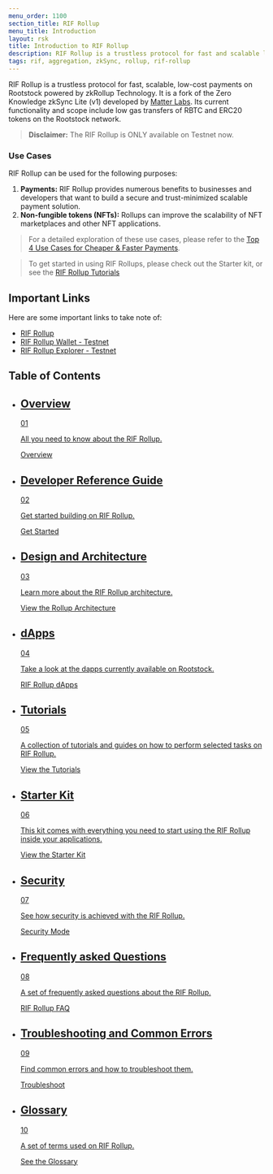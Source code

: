 ```yaml
---
menu_order: 1100
section_title: RIF Rollup
menu_title: Introduction
layout: rsk
title: Introduction to RIF Rollup
description: RIF Rollup is a trustless protocol for fast and scalable low-cost payments on Rootstock powered by zkRollup Technology.
tags: rif, aggregation, zkSync, rollup, rif-rollup
---
```


RIF Rollup is a trustless protocol for fast, scalable, low-cost payments on Rootstock powered by zkRollup Technology. It is a fork of the Zero Knowledge zkSync Lite (v1) developed by [Matter Labs](https://matter-labs.io/). Its current functionality and scope include low gas transfers of RBTC and ERC20 tokens on the Rootstock network.
> **Disclaimer:** The RIF Rollup is ONLY available on Testnet now.

### Use Cases

RIF Rollup can be used for the following purposes:
1. **Payments:** RIF Rollup provides numerous benefits to businesses and developers that want to build a secure and trust-minimized scalable payment solution.
2. **Non-fungible tokens (NFTs):** Rollups can improve the scalability of NFT marketplaces and other NFT applications.

> For a detailed exploration of these use cases, please refer to the [Top 4 Use Cases for Cheaper & Faster Payments](https://rif.technology/content-hub/rif-rollup-explained/).

> To get started in using RIF Rollups, please check out the Starter kit, or see the [RIF Rollup Tutorials]( /guides/rif-rollup/)


## Important Links

Here are some important links to take note of:

* [RIF Rollup](https://github.com/rsksmart/rif-rollup)
* [RIF Rollup Wallet - Testnet](https://wallet.testnet.rollup.rif.technology/)
* [RIF Rollup Explorer - Testnet](https://explorer.testnet.rollup.rif.technology/)


## Table of Contents

<div class="features-list">
    <ul id="card-list" class="row">
        <li class="col-xl-6 col-md-6">
        <div class="feature-card">
<div class="content"><a href="/rif/rollup/overview/">
            <div class="content-container">
               <div class="card-title"><h2 class="zg-text-bg">Overview</h2><span class="zg-label ml-1">01</span></div> 
                <p class="card-desc">All you need to know about the RIF Rollup.</p>
            </div>
            </a><div class="btn-container "><a href="/rif/rollup/overview/">
                </a><a class="green" href="/rif/rollup/overview/">Overview</a>
            </div>
            </div>
        </div>
        </li>
        <li class="col-xl-6 col-md-6">
        <div class="feature-card">
<div class="content"><a href="https://github.com/rsksmart/rif-rollup">
            <div class="content-container">
              <div class="card-title"><h2 class="zg-text-bg bg-yellow">Developer Reference Guide</h2><span class="zg-label ml-1 bg-yellow">02</span></div> 
                <p class="card-desc">Get started building on RIF Rollup.</p>
            </div>
            </a><div class="btn-container"><a href="https://github.com/rsksmart/rif-rollup">
                </a><a class="green" href="https://github.com/rsksmart/rif-rollup/">Get Started</a>
            </div>
            </div>
        </div>
        </li>
        <li class="col-xl-6 col-md-6">
        <div class="feature-card">
<div class="content"><a href="/rif/rollup/learn/">
            <div class="content-container">
               <div class="card-title"><h2 class="zg-text-bg bg-yellow">Design and Architecture</h2><span class="zg-label ml-1 bg-yellow">03</span></div> 
                <p class="card-desc">Learn more about the RIF Rollup architecture.</p>
            </div>
            </a><div class="btn-container"><a href="/rif/rollup/learn/">
                </a><a class="green" href="/rif/rollup/learn/">View the Rollup Architecture</a>
            </div>
            </div>
        </div>
        </li>
        <li class="col-xl-6 col-md-6">
        <div class="feature-card">
<div class="content two-line-title-content"><a href="/rif/rollup/dapps/">
            <div class="content-container">
            <div class="card-title"><h2 class="zg-text-bg bg-purple">dApps</h2><span class="zg-label ml-1 bg-purple">04</span></div>
                <p class="card-desc">Take a look at the dapps currently available on Rootstock.</p>
            </div>
            </a><div class="btn-container"><a href="/rif/rollup/dapps/">
                </a><a class="green" href="/rif/rollup/dapps/">RIF Rollup dApps</a>
            </div>
            </div>
        </div>
        </li>
        <li class="col-xl-6 col-md-6">
        <div class="feature-card">
<div class="content"><a href="/guides/rif-rollup/">
            <div class="content-container">
               <div class="card-title"><h2 class="zg-text-bg bg-pink">Tutorials</h2><span class="zg-label ml-1 bg-pink">05</span></div> 
                <p class="card-desc">A collection of tutorials and guides on how to perform selected tasks on RIF Rollup.</p>
            </div>
            </a><div class="btn-container"><a href="/guides/rif-rollup/">
                </a><a class="green" href="/guides/rif-rollup/">View the Tutorials</a>
            </div>
            </div>
        </div>
        </li>
        <li class="col-xl-6 col-md-6">
        <div class="feature-card">
<div class="content"><a href="/rif/rollup/dev-reference/starter-kit">
            <div class="content-container">
               <div class="card-title"><h2 class="zg-text-bg bg-green">Starter Kit</h2><span class="zg-label ml-1 bg-green">06</span></div> 
                <p class="card-desc">This kit comes with everything you need to start using the RIF Rollup inside your applications.</p>
            </div>
            </a><div class="btn-container"><a href="/rif/rollup/dev-reference/starter-kit">
                </a><a class="green" href="/rif/rollup/dev-reference/starter-kit">View the Starter Kit</a>
            </div>
            </div>
        </div>
        </li>
<li class="col-xl-6 col-md-6">
        <div class="feature-card">
<div class="content"><a href="/rif/rollup/security/">
            <div class="content-container">
               <div class="card-title"><h2 class="zg-text-bg bg-cyan">Security</h2><span class="zg-label ml-1 bg-cyan">07</span></div> 
                <p class="card-desc">See how security is achieved with the RIF Rollup.</p>
            </div>
            </a><div class="btn-container"><a href="/rif/rollup/security/">
                </a><a class="green" href="/rif/rollup/security/">Security Mode</a>
            </div>
            </div>
        </div>
        </li>
        <li class="col-xl-6 col-md-6">
        <div class="feature-card">
<div class="content"><a href="/rif/rollup/faqs/">
            <div class="content-container">
               <div class="card-title"><h2 class="zg-text-bg bg-cyan">Frequently asked Questions</h2><span class="zg-label ml-1 bg-cyan">08</span></div> 
                <p class="card-desc">A set of frequently asked questions about the RIF Rollup.</p>
            </div>
            </a><div class="btn-container"><a href="/rif/rollup/faqs/">
                </a><a class="green" href="/rif/rollup/faqs/">RIF Rollup FAQ</a>
            </div>
            </div>
        </div>
        </li>
        <li class="col-xl-6 col-md-6">
        <div class="feature-card">
<div class="content"><a href="/rif/wallet/dev-reference/troubleshooting/">
            <div class="content-container">
               <div class="card-title"><h2 class="zg-text-bg">Troubleshooting and Common Errors</h2><span class="zg-label ml-1">09</span></div> 
                <p class="card-desc">Find common errors and how to troubleshoot them.</p>
            </div>
            </a><div class="btn-container "><a href="/rif/wallet/dev-reference/troubleshooting/">
                </a><a class="green" href="/rif/wallet/dev-reference/troubleshooting/">Troubleshoot</a>
            </div>
            </div>
        </div>
        </li>
       <li class="col-xl-6 col-md-6">
        <div class="feature-card">
<div class="content"><a href="/rif/rollup/glossary/">
            <div class="content-container">
               <div class="card-title"><h2 class="zg-text-bg bg-cyan">Glossary</h2><span class="zg-label ml-1 bg-cyan">10</span></div> 
                <p class="card-desc">A set of terms used on RIF Rollup.</p>
            </div>
            </a><div class="btn-container"><a href="/rif/rollup/glossary/">
                </a><a class="green" href="/rif/rollup/glossary/">See the Glossary</a>
            </div>
            </div>
        </div>
        </li>
       </ul>
</div> 
 